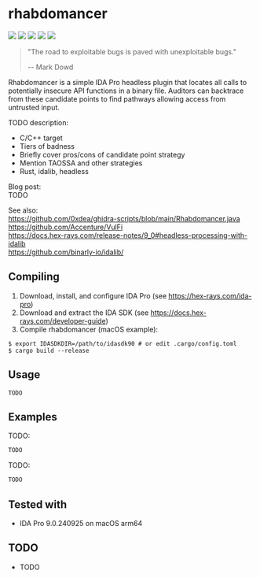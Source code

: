 # rhabdomancer

[![](https://img.shields.io/github/stars/0xdea/rhabdomancer.svg?style=flat&color=yellow)](https://github.com/0xdea/rhabdomancer)
[![](https://img.shields.io/github/forks/0xdea/rhabdomancer.svg?style=flat&color=green)](https://github.com/0xdea/rhabdomancer)
[![](https://img.shields.io/github/watchers/0xdea/rhabdomancer.svg?style=flat&color=red)](https://github.com/0xdea/rhabdomancer)
[![](https://img.shields.io/badge/twitter-%400xdea-blue.svg)](https://twitter.com/0xdea)
[![](https://img.shields.io/badge/mastodon-%40raptor-purple.svg)](https://infosec.exchange/@raptor)

> "The road to exploitable bugs is paved with unexploitable bugs."
>
> -- Mark Dowd

Rhabdomancer is a simple IDA Pro headless plugin that locates all calls to potentially insecure API functions in a
binary file. Auditors can backtrace from these candidate points to find pathways allowing access from untrusted input.

TODO description:

* C/C++ target
* Tiers of badness
* Briefly cover pros/cons of candidate point strategy
* Mention TAOSSA and other strategies
* Rust, idalib, headless

Blog post:  
TODO

See also:  
https://github.com/0xdea/ghidra-scripts/blob/main/Rhabdomancer.java  
https://github.com/Accenture/VulFi  
https://docs.hex-rays.com/release-notes/9_0#headless-processing-with-idalib  
https://github.com/binarly-io/idalib/

## Compiling

1. Download, install, and configure IDA Pro (see https://hex-rays.com/ida-pro)
2. Download and extract the IDA SDK (see https://docs.hex-rays.com/developer-guide)
3. Compile rhabdomancer (macOS example):

```
$ export IDASDKDIR=/path/to/idasdk90 # or edit .cargo/config.toml
$ cargo build --release
```

## Usage

```
TODO
```

## Examples

TODO:

```sh
TODO
```

TODO:

```sh
TODO
```

## Tested with

* IDA Pro 9.0.240925 on macOS arm64

## TODO

* TODO
